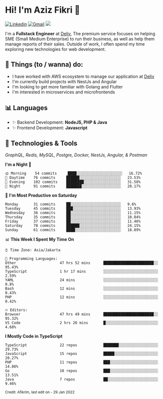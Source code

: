 <!-- Greetings -->
# Hi! I'm Aziz Fikri :bow:

<!-- Social Media -->
[![Linkedin](https://img.shields.io/badge/-afikrim-blue?style=flat&logo=Linkedin&logoColor=white)](https://www.linkedin.com/in/afikrim/)
[![Gmail](https://img.shields.io/badge/-afikrim10@gmail.com-c14438?style=flat&logo=Gmail&logoColor=white)](mailto:afikrim10@gmail.com)
![](https://komarev.com/ghpvc/?username=afikrim&label=Visitor&color=2bbc8a)

<!-- Introduction -->
I'm a **Fullstack Engineer** at [Deliv](https://kios.deliv.id), The premium service focuses on helping SME (Small Medium Enterprise) to run their business, as well as help them manage reports of their sales. Outside of work, I often spend my time exploring new technologies for web development.

## 📃 Things (to / wanna) do:
- I have worked with AWS ecosystem to manage our application at [Deliv](https://kios.deliv.id)
- I'm currently build projects with NestJs and Angular
- I'm looking to get more familiar with Golang and Flutter
- I'm interested in microservices and microfrontends

## 📊 Languages
- ✨ Backend Development: **NodeJS, PHP & Java**
- ✨ Frontend Development: **Javascript**

## 🔧 Technologies & Tools
*GraphQL, Redis, MySQL, Postgre, Docker, NestJs, Angular, & Postman*

<!--START_SECTION:waka-->
**I'm a Night 🦉** 

```text
🌞 Morning    54 commits     ████░░░░░░░░░░░░░░░░░░░░░   16.72% 
🌆 Daytime    76 commits     ██████░░░░░░░░░░░░░░░░░░░   23.53% 
🌃 Evening    102 commits    ████████░░░░░░░░░░░░░░░░░   31.58% 
🌙 Night      91 commits     ███████░░░░░░░░░░░░░░░░░░   28.17%

```
📅 **I'm Most Productive on Saturday** 

```text
Monday       31 commits     ██░░░░░░░░░░░░░░░░░░░░░░░   9.6% 
Tuesday      45 commits     ███░░░░░░░░░░░░░░░░░░░░░░   13.93% 
Wednesday    36 commits     ██░░░░░░░░░░░░░░░░░░░░░░░   11.15% 
Thursday     35 commits     ██░░░░░░░░░░░░░░░░░░░░░░░   10.84% 
Friday       37 commits     ██░░░░░░░░░░░░░░░░░░░░░░░   11.46% 
Saturday     78 commits     ██████░░░░░░░░░░░░░░░░░░░   24.15% 
Sunday       61 commits     ████░░░░░░░░░░░░░░░░░░░░░   18.89%

```


📊 **This Week I Spent My Time On** 

```text
⌚︎ Time Zone: Asia/Jakarta

💬 Programming Languages: 
Other                    47 hrs 52 mins      ███████████████████████░░   95.43% 
TypeScript               1 hr 17 mins        ░░░░░░░░░░░░░░░░░░░░░░░░░   2.59% 
YAML                     24 mins             ░░░░░░░░░░░░░░░░░░░░░░░░░   0.8% 
Bash                     12 mins             ░░░░░░░░░░░░░░░░░░░░░░░░░   0.43% 
PHP                      12 mins             ░░░░░░░░░░░░░░░░░░░░░░░░░   0.42%

🔥 Editors: 
Browser                  47 hrs 49 mins      ███████████████████████░░   95.32% 
VS Code                  2 hrs 20 mins       █░░░░░░░░░░░░░░░░░░░░░░░░   4.68%

```

**I Mostly Code in TypeScript** 

```text
TypeScript               22 repos            ███████░░░░░░░░░░░░░░░░░░   29.73% 
JavaScript               15 repos            █████░░░░░░░░░░░░░░░░░░░░   20.27% 
PHP                      11 repos            ███░░░░░░░░░░░░░░░░░░░░░░   14.86% 
Go                       10 repos            ███░░░░░░░░░░░░░░░░░░░░░░   13.51% 
Java                     7 repos             ██░░░░░░░░░░░░░░░░░░░░░░░   9.46%

```



<!--END_SECTION:waka-->

<sub>Credit: Afikrim, last edit on - 29 Jan 2022</sub>
